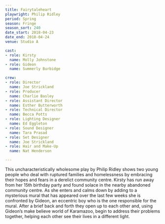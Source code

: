 ```yaml
---
title: Fairytaleheart
playwright: Philip Ridley
period: Spring
season: Fringe
season_sort: 240
date_start: 2018-04-23
date_end: 2018-04-24
venue: Studio A

cast:
- role: Kirsty
  name: Molly Johnstone
- role: Gideon
  name: Summerly Burbidge

crew:
- role: Director
  name: Joe Strickland
- role: Producer
  name: Charlie Basley
- role: Assistant Director
  name: Esther Butterworth
- role: Technical Director
  name: Becca Potts
- role: Lighting Designer
  name: Ed Eggleton
- role: Sound Designer
  name: Tara Prasad
- role: Set Designer
  name: Joe Strickland
- role: Hair and Make-Up
  name: Nat Henderson

---
```


This uncharacteristically wholesome play by Philip Ridley shows two young people who deal with ruptured families and homelessness by embracing their hopes and fears in a derelict community centre. Kirsty has run away from her 15th birthday party and found solace in the nearby abandoned community centre. As she enters and calms down by adding to a mysterious mural that has appeared over the last few weeks she is confronted by Gideon, an eccentric boy who is the one responsible for the mural. After a brief back and forth they open up to each other and, using Gideon’s make believe world of Karamazoo, begin to address their problems together, helping each other see their lives in a different light.
